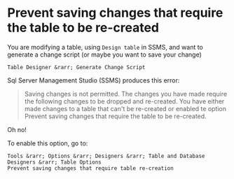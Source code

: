 ﻿# Prevent saving changes that require the table to be re-created

You are modifying a table, using `Design table` in SSMS, and want to generate a change script (or maybe you want to save your change)


```plaintext
Table Designer &rarr; Generate Change Script
```

Sql Server Management Studio (SSMS) produces this error:


> Saving changes is not permitted. The changes you have made require the following changes to be dropped and re-created. You have either made changes to a table that can't be re-created or enabled te option Prevent saving changes that require the table to be re-created.


Oh no!

To enable this option, go to:


```plaintext
Tools &rarr; Options &rarr; Designers &rarr; Table and Database Designers &rarr; Table Options
Prevent saving changes that require table re-creation
```